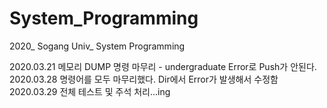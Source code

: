 # System_Programming
2020_ Sogang Univ_ System Programming

2020.03.21 메모리 DUMP 명령 마무리 - undergraduate Error로 Push가 안된다.<br>
2020.03.28 명령어를 모두 마무리했다. Dir에서 Error가 발생해서 수정함<br>
2020.03.29 전체 테스트 및 주석 처리...ing<br>
